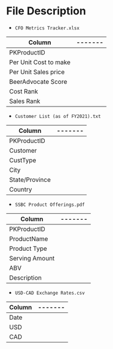 # File Description

- `CFO Metrics Tracker.xlsx`

| Column                 | ------- |
| ---------------------- | ----    |
| PKProductID		     |         |
| Per Unit Cost to make  |         |
| Per Unit Sales price   |         |
| BeerAdvocate Score     |         |
| Cost Rank 		     |         |
| Sales Rank 		     |         |

- `Customer List (as of FY2021).txt`

| Column                 | ------- |
| ---------------------- | ----    |
| PKProductID		     |         |
| Customer               |         |
| CustType               |         |
| City                   |         |
| State/Province 		 |         |
| Country 		         |         |

- `SSBC Product Offerings.pdf`

| Column                 | ------- |
| ---------------------- | ----    |
| PKProductID		     |         |
| ProductName            |         |
| Product Type           |         |
| Serving Amount         |         |
| ABV            		 |         |
| Description 		     |         |

- `USD-CAD Exchange Rates.csv`

| Column                 | ------- |
| ---------------------- | ----    |
| Date      		     |         |
| USD                    |         |
| CAD                    |         |